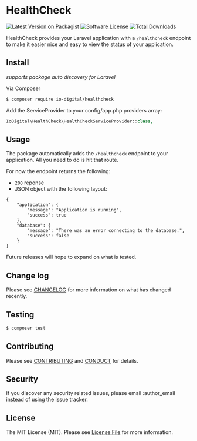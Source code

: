 # HealthCheck

[![Latest Version on Packagist][ico-version]][link-packagist]
[![Software License][ico-license]](LICENSE.md)
[![Total Downloads][ico-downloads]][link-downloads]


HealthCheck provides your Laravel application with a `/healthcheck` endpoint to make it easier nice and easy to view the status of your application.


## Install

*supports package auto discovery for Laravel*

Via Composer

``` bash
$ composer require io-digital/healthcheck
```

Add the ServiceProvider to your config/app.php providers array:

``` php
IoDigital\HealthCheck\HealthCheckServiceProvider::class,
```

## Usage

The package automatically adds the `/healthcheck` endpoint to your application. All you need to do is hit that route.

For now the endpoint returns the following:

* `200` reponse
* JSON object with the following layout:

```
{
    "application": {
        "message": "Application is running",
        "success": true
    },
    "database": {
        "message": "There was an error connecting to the database.",
        "success": false
    }
}
```

Future releases will hope to expand on what is tested.

## Change log

Please see [CHANGELOG](CHANGELOG.md) for more information on what has changed recently.

## Testing

``` bash
$ composer test
```

## Contributing

Please see [CONTRIBUTING](CONTRIBUTING.md) and [CONDUCT](CONDUCT.md) for details.

## Security

If you discover any security related issues, please email :author_email instead of using the issue tracker.

## License

The MIT License (MIT). Please see [License File](LICENSE.md) for more information.

[ico-version]: https://img.shields.io/packagist/v/:vendor/:package_name.svg?style=flat-square
[ico-license]: https://img.shields.io/badge/license-MIT-brightgreen.svg?style=flat-square
[ico-downloads]: https://img.shields.io/packagist/dt/io-digital/healthcheck.svg?style=flat-square

[link-packagist]: https://packagist.org/packages/io-digital/healthcheck
[link-downloads]: https://packagist.org/packages/io-digital/healthcheck
[link-author]: https://github.com/io-digital
[link-contributors]: ../../contributors
